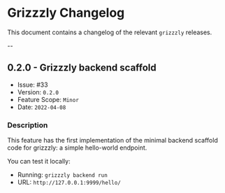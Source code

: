 # Grizzzly Changelog

This document contains a changelog of the relevant `grizzzly` releases.

--

## 0.2.0 - Grizzzly backend scaffold

* Issue: #33
* Version: `0.2.0`
* Feature Scope: `Minor`
* Date: `2022-04-08`

### Description

This feature has the first implementation of the minimal backend scaffold code for grizzzly: a simple hello-world endpoint.

You can test it locally:
* Running: `grizzzly backend run`
* URL: `http://127.0.0.1:9999/hello/`



